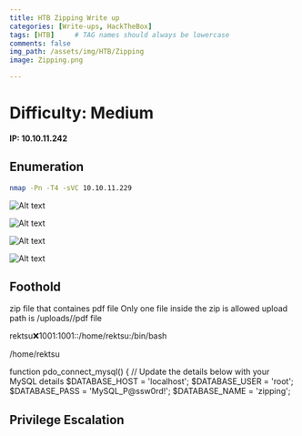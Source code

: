 ```yaml
---
title: HTB Zipping Write up
categories: [Write-ups, HackTheBox]
tags: [HTB]     # TAG names should always be lowercase
comments: false
img_path: /assets/img/HTB/Zipping
image: Zipping.png

---
```


# Difficulty: Medium
<b>IP: 10.10.11.242</b>

## **Enumeration**
```bash
nmap -Pn -T4 -sVC 10.10.11.229 
```

![Alt text](image.png)

![Alt text](image-1.png)

![Alt text](image-2.png)

![Alt text](image-3.png)

## **Foothold**
zip file that containes pdf file 
Only one file inside the zip is allowed 
upload path is /uploads/<md5 for zip file>/pdf file 


rektsu:x:1001:1001::/home/rektsu:/bin/bash

/home/rektsu

function pdo_connect_mysql() {
    // Update the details below with your MySQL details
    $DATABASE_HOST = 'localhost';
    $DATABASE_USER = 'root';
    $DATABASE_PASS = 'MySQL_P@ssw0rd!';
    $DATABASE_NAME = 'zipping';

## **Privilege Escalation**
